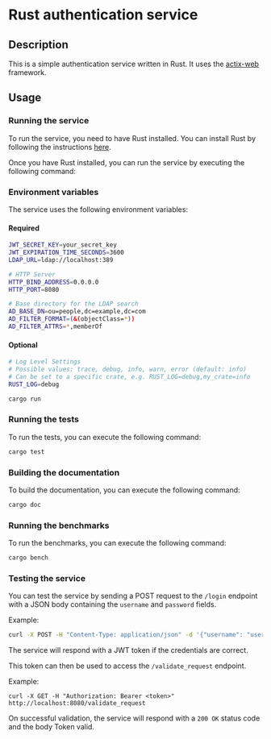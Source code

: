 # Rust authentication service

## Description

This is a simple authentication service written in Rust. It uses the [actix-web](https://actix.rs/) framework.

## Usage

### Running the service

To run the service, you need to have Rust installed. You can install Rust by following the
instructions [here](https://www.rust-lang.org/tools/install).

Once you have Rust installed, you can run the service by executing the following command:

### Environment variables

The service uses the following environment variables:

#### Required
```bash
JWT_SECRET_KEY=your_secret_key
JWT_EXPIRATION_TIME_SECONDS=3600
LDAP_URL=ldap://localhost:389

# HTTP Server
HTTP_BIND_ADDRESS=0.0.0.0
HTTP_PORT=8080

# Base directory for the LDAP search
AD_BASE_DN=ou=people,dc=example,dc=com
AD_FILTER_FORMAT=(&(objectClass=*))
AD_FILTER_ATTRS=*,memberOf
```

#### Optional
```bash
# Log Level Settings
# Possible values: trace, debug, info, warn, error (default: info)
# Can be set to a specific crate, e.g. RUST_LOG=debug,my_crate=info
RUST_LOG=debug
```

```bash
cargo run
```

### Running the tests

To run the tests, you can execute the following command:

```bash
cargo test
```
### Building the documentation

To build the documentation, you can execute the following command:

```bash
cargo doc
```

### Running the benchmarks

To run the benchmarks, you can execute the following command:

```bash
cargo bench
```

### Testing the service

You can test the service by sending a POST request to the `/login` endpoint with a JSON body containing the `username` and `password` fields.

Example:

```bash
curl -X POST -H "Content-Type: application/json" -d '{"username": "user", "password": "password"}' http://localhost:8080/login
```

The service will respond with a JWT token if the credentials are correct.

This token can then be used to access the `/validate_request` endpoint.

Example:

```
curl -X GET -H "Authorization: Bearer <token>" http://localhost:8080/validate_request
```

On successful validation, the service will respond with a `200 OK` status code and the body Token valid.
